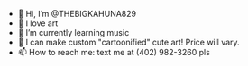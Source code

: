 - 👋 Hi, I’m @THEBIGKAHUNA829
- 👀 I love art
- 🌱 I’m currently learning music
- 💞️ I can make custom "cartoonified" cute art! Price will vary.
- 📫 How to reach me: text me at (402) 982-3260 pls

<!---
THEBIGKAHUNA829/THEBIGKAHUNA829 is a ✨ special ✨ repository because its `README.md` (this file) appears on your GitHub profile.
You can click the Preview link to take a look at your changes.
--->
